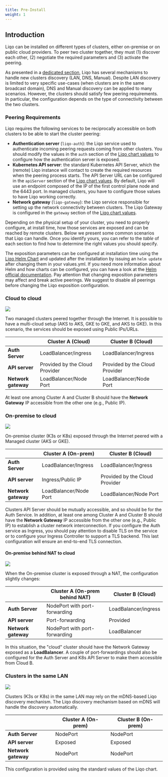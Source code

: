 ```yaml
---
title: Pre-Install
weight: 1
---
```


## Introduction

Liqo can be installed on different types of clusters, either on-premise or on public cloud providers. To peer two cluster together, they must (1) discover each other, (2) negotiate the required parameters and (3) activate the peering.

As presented in a [dedicated section](/configuration/discovery), Liqo has several mechanisms to handle new clusters discovery (LAN, DNS, Manual). Despite LAN discovery is limited to very specific use-cases (when clusters are in the same broadcast domain), DNS and Manual discovery can be applied to many scenarios.
However, the clusters should satisfy few peering requirements. In particular, the configuration depends on the type of connectivity between the two clusters. 

### Peering Requirements

Liqo requires the following services to be reciprocally accessible on both clusters to be able to start the cluster peering:

* **Authentication server** (`liqo-auth`): the Liqo service used to authenticate incoming peering requests coming from other clusters. You should modify the values in the ``auth`` section of the [Liqo chart values](/installation/chart_values) to configure how the authentication server is exposed.
* **Kubernetes API server**: the standard Kubernetes API Server, which the (remote) Liqo instance will contact to create the required resources when the peering process starts. The API Server URL can be configured in the ``apiServer`` section of the [Liqo chart values](/installation/chart_values). By default, Liqo will use an endpoint composed of the IP of the first control plane node and the 6443 port. In managed clusters, you have to configure those values to have Liqo working correctly.
* **Network gateway** (`liqo-gateway`): the Liqo service responsible for setting up the network connectivity between clusters. The Liqo Gateway is configured in the ``gateway`` section of the [Liqo chart values](/installation/chart_values).

Depending on the physical setup of your cluster, you need to properly configure, at install time, how those services are exposed and can be reached by remote clusters. Below we present some common scenarios that Liqo can handle. Once you identify yours, you can refer to the *table* of each section to find how to determine the right values you should specify.

The exposition parameters can be configured at installation time using the [Liqo Helm Chart](/installation/chart_values) and updated after the installation by issuing an ``helm update`` after changing them in your values.yml. If you need more information about Helm and how charts can be configured, you can have a look at the [Helm official documentation](https://helm.sh/docs/). Pay attention that changing exposition parameters may affect and break active peerings. We suggest to disable all peerings before changing the Liqo exposition configuration.

### Cloud to cloud

![](/images/scenarios/cloud-to-cloud.svg)

Two managed clusters peered together through the Internet. It is possible to have a multi-cloud setup (AKS to AKS, GKE to GKE, and AKS to GKE). In this scenario, the services should be exposed using Public IPs/URLs.

|           | Cluster A (Cloud) | Cluster B (Cloud) |
| --------- | ----------------- | ----------------- | 
| **Auth Server** |  LoadBalancer/ingress | LoadBalancer/Ingress |
| **API server** | Provided by the Cloud Provider| Provided by the Cloud Provider |
| **Network gateway** | LoadBalancer/Node Port | LoadBalancer/Node Port |

At least one among Cluster A and Cluster B should have the **Network Gateway** IP accessible from the other one (e.g., Public IP).

### On-premise to cloud

![](/images/scenarios/on-prem-to-cloud.svg)

On-premise cluster (K3s or K8s) exposed through the Internet peered with a Managed cluster (AKS or GKE).

|           | Cluster A (On-prem) | Cluster B (Cloud) |
| --------- | ------------------- | ----------------- |
| **Auth Server** |  LoadBalancer/Ingress | LoadBalancer/Ingress |
| **API server** | Ingress/Public IP | Provided by the Cloud Provider |
| **Network gateway** | LoadBalancer/Node Port | LoadBalancer/Node Port |

Clusters API Server should be mutually accessible, and so should be for the Auth Service.
In addition, at least one among Cluster A and Cluster B should have the **Network Gateway** IP accessible from the other one (e.g., Public IP) to establish a cluster network interconnection. If you configure the Auth service as Ingress, you should pay attention to disable TLS on the service or to configure your Ingress Controller to support a TLS backend. This last configuration will ensure an end-to-end TLS connection.

#### On-premise behind NAT to cloud

![](/images/scenarios/on-prem-nat-to-cloud.svg)

When the On-premise cluster is exposed through a NAT, the configuration slightly changes:

|           | Cluster A (On-prem behind NAT) | Cluster B (Cloud) |
| --------- | ------------------------------ | ----------------- |
| **Auth Server** |  NodePort with port-forwarding | LoadBalancer/ingress |
| **API server** | Port-forwarding | Provided |
| **Network gateway** | NodePort with port-forwarding | LoadBalancer |

In this situation, the "cloud" cluster should have the Network Gateway exposed as a **LoadBalancer**. A couple of port-forwardings should also be configured for the Auth Server and K8s API Server to make them accessible from Cloud B.

### Clusters in the same LAN

![](/images/scenarios/on-prem-to-on-prem.svg)

Clusters (K3s or K8s) in the same LAN may rely on the mDNS-based Liqo discovery mechanism.
The Liqo discovery mechanism based on mDNS will handle the discovery automatically. 

|           | Cluster A (On-prem) | Cluster B (On-prem) |
| --------- | ------------------- | ------------------- |
| **Auth Server** |  NodePort | NodePort |
| **API server** | Exposed | Exposed |
| **Network gateway** | NodePort | NodePort |

This configuration is provided using the standard values of the Liqo chart.
